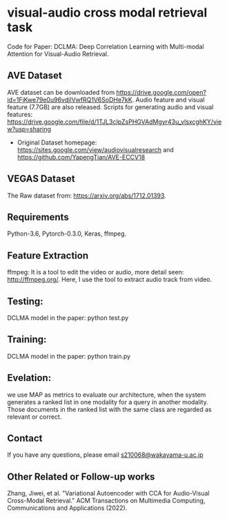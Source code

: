 # visual-audio cross modal retrieval task

Code for Paper: DCLMA: Deep Correlation Learning with Multi-modal Attention for Visual-Audio Retrieval.

## AVE Dataset 
AVE dataset can be downloaded from https://drive.google.com/open?id=1FjKwe79e0u96vdjIVwfRQ1V6SoDHe7kK.
Audio feature and visual feature (7.7GB) are also released. Scripts for generating audio and visual features: https://drive.google.com/file/d/1TJL3cIpZsPHGVAdMgyr43u_vlsxcghKY/view?usp=sharing
- Original Dataset homepage: https://sites.google.com/view/audiovisualresearch and https://github.com/YapengTian/AVE-ECCV18
## VEGAS Dataset 
The Raw dataset from: https://arxiv.org/abs/1712.01393.

## Requirements
Python-3.6, Pytorch-0.3.0, Keras, ffmpeg.

## Feature Extraction
ffmpeg:
It is a tool to edit the video or audio, more detail seen: http://ffmpeg.org/. Here, I use the tool to extract audio track from video.

## Testing:
DCLMA model in the paper: python test.py

## Training:
DCLMA model in the paper: python train.py

## Evelation: 
we use MAP as metrics to evaluate our architecture, when the system generates a ranked list in one modality for a query in another modality. Those documents in the ranked list with the same class are regarded as relevant or correct.

## Contact
If you have any questions, please email s210068@wakayama-u.ac.jp
## Other Related or Follow-up works
Zhang, Jiwei, et al. "Variational Autoencoder with CCA for Audio-Visual Cross-Modal Retrieval." ACM Transactions on Multimedia Computing, Communications and Applications (2022).

